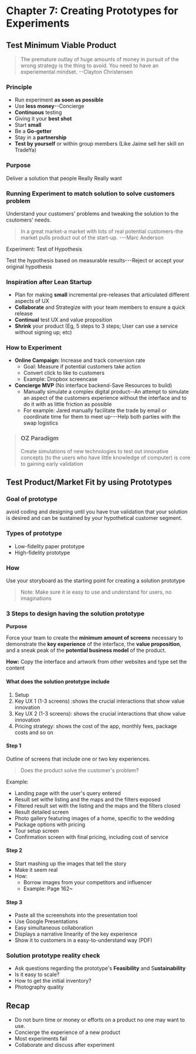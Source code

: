 # Chapter 7: Creating Prototypes for Experiments

## Test Minimum Viable Product

> The premature outlay of huge amounts of money in pursuit of the wrong strategy is the thing to avoid. You need to have an experiemental mindset. --Clayton Christensen

### Principle

* Run experiment **as soon as possible**
* Use **less money**--Concierge 
* **Continuous** testing
* Giving it your **best shot**
* Start **small**
* Be a **Go-getter**
* Stay in a **partnership**
* **Test by yourself** or within group members \(Like Jaime sell her skill on TradeYa\)

### Purpose

Deliver a solution that people Really Really want

### Running Experiment to match solution to solve customers problem

Understand your customers' problems and tweaking the solution to the csutomers' needs.

> In a great market-a market with lots of real potential customers-the market pulls product out of the start-up. ---Marc Anderson

Experiment: Test of Hypothesis

Test the hypothesis based on measurable results---Reject or accept your original hypothesis

### Inspiration after Lean Startup

* Plan for making **small** incremental pre-releases that articulated different aspects of UX
* **Collaborate** and Strategize with your team members to ensure a quick release
* **Continual** test UX and value proposition
* **Shrink** your product \(Eg, 5 steps to 3 steps; User can use a service without signing up; etc\)

### How to Experiment

* **Online Campaign:** Increase and track conversion rate
  * Goal: Measure if potential customers take action
  * Convert click to like to customers 
  * Example: Dropbox screencase
* **Concierge MVP** \(No interface backend-Save Resources to build\)
  * Manually simulate a complex digital product--An attempt to simulate an aspect of the customers experience without the interface and to do it with as little friction as possible
  * For example: Jared manually facilitate the trade by email or coordinate time for them to meet up---Help both parties with the swap logistics

> ### OZ Paradigm
>
> Create simulations of new technologies to test out innovative concepts \(to the users who have little knowledge of computer\) is core to gaining early validation

## Test Product/Market Fit by using Prototypes

### Goal of prototype

avoid coding and designing until you have true validation that your solution is desired and can be sustained by your hypothetical customer segment.

### Types of prototype

* Low-fidelity paper prototype
* High-fidelity prototype

### How

Use your storyboard as the starting point for creating a solution prototype 

> Note: Make sure it ie easy to use and understand for users, no imaginations

### 3 Steps to design having the solution prototype

**Purpose**

Force your team to create the **minimum amount of screens** necessary to demonstrate the **key experience** of the interface, the **value proposition**, and a sneak peak of the **potential business model** of the product.

**How:** Copy the interface and artwork from other websites and type set the content

#### What does the solution prototype include

1. Setup
2. Key UX 1 \(1-3 screens\) :shows the crucial interactions that show value innovation
3. Key UX 2 \(1-3 screens\): shows the crucial interactions that show value innovation
4. Pricing strategy: shows the cost of the app, monthly fees, package costs and so on

#### Step 1

Outline of screens that include one or two key experiences.

> Does the product solve the customer's problem?

Example:

* Landing page with the user's query entered
* Result set withe listing and the maps and the filters exposed
* Filtered result set with the listing and the maps and the filters closed
* Result detailed screen
* Photo gallery featuring images of a home, specific to the wedding
* Package options with pricing
* Tour setup screen
* Confirmation screen with final pricing, including cost of service

#### Step 2 

* Start mashing up the images that tell the story
* Make it seem real
* How:
  * Borrow images from your competitors and influencer
  * Example: Page 162~

#### Step 3 

* Paste all the screenshots into the presentation tool
* Use Google Presentations 
* Easy simultaneous collaboration
* Displays a narrative  linearity of the key experience
* Show it to customers in a easy-to-understand way \(PDF\)

### Solution prototype reality check

* Ask questions regarding the prototype's **Feasibility** and S**ustainability**
* Is it easy to scale?
* How to get the initial inventory?
* Photography quality

## **Recap**

* Do not burn time or money or efforts on a product no one may want to use.
* Concierge the experience of a new product
* Most experiments fail
* Collaborate and discuss after experiment 

